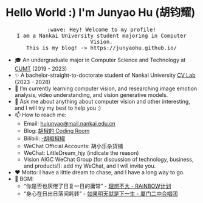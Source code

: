 # Hello World :) I'm Junyao Hu (胡钧耀)

<p align="center">
  <samp>
    :wave: Hey! Welcome to my profile!
    <br>I am a Nankai University student majoring in Computer Vision.
    <br>This is my blog! -> https://junyaohu.github.io/
  </samp>
<br>
</p>

- 🎓 An undergraduate major in Computer Science and Technology at <a href="https://www.cumt.edu.cn/">CUMT</a> (2019 - 2023)
- ✨ A bachelor-straight-to-doctorate student of Nankai University <a href="https://cv.nankai.edu.cn/">CV Lab</a> (2023 - 2028)
- 🌱 I’m currently learning computer vision, and researching image emotion analysis, video understanding, and vision generative models.
- 💬 Ask me about anything about computer vision and other interesting, and I will try my best to help you :)
- 📫 How to reach me: 
  - Email: hujunyao@mail.nankai.edu.cn
  - Blog: <a href="https://junyaohu.github.io/">胡椒的 Coding Room</a>
  - Bilibili: <a href="https://space.bilibili.com/2042113">-胡椒椒椒</a>
  - WeChat Official Accounts: 胡小乐杂货铺
  - WeChat: LittleDream_hjy (indicate the reason)
  - Vision AIGC WeChat Group (for discussion of technology, business, and products!): add my WeChat, and I will invite you.
- ❤️ Motto: I have a little dream to chase, and I have a long way to go.
- 🎵 BGM: 
  - “你是否也厌倦了日复一日的庸常” - <a href="https://music.163.com/#/song?id=465921645">理想不大 - RAiNBOW计划</a> 
  - “身心在日出日落间耗转” - <a href="https://music.163.com/#/song?id=1415391653">如果明天就是下一生 - 厦门二中合唱团</a> 
